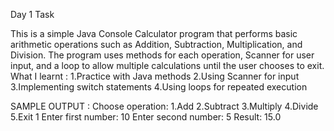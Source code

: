 Day 1 Task

This is a simple Java Console Calculator program that performs basic arithmetic operations such as Addition, Subtraction, Multiplication, and Division.
The program uses methods for each operation, Scanner for user input, and a loop to allow multiple calculations until the user chooses to exit.
What I learnt :
1.Practice with Java methods
2.Using Scanner for input
3.Implementing switch statements
4.Using loops for repeated execution

SAMPLE OUTPUT :
Choose operation: 1.Add 2.Subtract 3.Multiply 4.Divide 5.Exit
1
Enter first number: 10
Enter second number: 5
Result: 15.0
